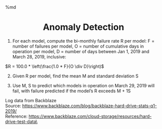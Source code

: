 %md
<h1 style="text-align: center;">
Anomaly Detection 
</h1>

1. For each model, compute the bi-monthly failure rate R per model: F = number of failures per model, O = number of cumulative days in operation per model, D = number of days between Jan 1, 2019 and March 28, 2019, inclusive:


$R = 100.0 * \left(\frac{1.0 * F}{O \div D}\right)$


2. Given R per model, find the mean M and standard deviation S

3. Use M, S to predict which models in operation on March 29, 2019 will fail, with failure
predicted if the model’s R exceeds M + 1S

Log data from Backblaze\
Source: https://www.backblaze.com/blog/backblaze-hard-drive-stats-q1-2019/ \
Reference: https://www.backblaze.com/cloud-storage/resources/hard-drive-test-data\